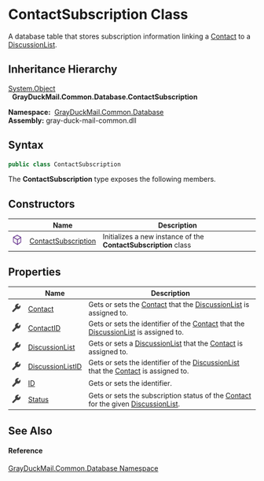 ContactSubscription Class
=========================
A database table that stores subscription information linking a [Contact][1] to a [DiscussionList][2].


Inheritance Hierarchy
---------------------
[System.Object][3]  
  **GrayDuckMail.Common.Database.ContactSubscription**  

  **Namespace:**  [GrayDuckMail.Common.Database][4]  
  **Assembly:** gray-duck-mail-common.dll

Syntax
------

```csharp
public class ContactSubscription
```

The **ContactSubscription** type exposes the following members.


Constructors
------------

|                  | Name                     | Description                                                     |
| ---------------- | ------------------------ | --------------------------------------------------------------- |
| ![Public method] | [ContactSubscription][5] | Initializes a new instance of the **ContactSubscription** class |


Properties
----------

|                    | Name                  | Description                                                                                  |
| ------------------ | --------------------- | -------------------------------------------------------------------------------------------- |
| ![Public property] | [Contact][1]          | Gets or sets the [Contact][1] that the [DiscussionList][2] is assigned to.                   |
| ![Public property] | [ContactID][6]        | Gets or sets the identifier of the [Contact][1] that the [DiscussionList][2] is assigned to. |
| ![Public property] | [DiscussionList][2]   | Gets or sets a [DiscussionList][2] that the [Contact][1] is assigned to.                     |
| ![Public property] | [DiscussionListID][7] | Gets or sets the identifier of the [DiscussionList][2] that the [Contact][1] is assigned to. |
| ![Public property] | [ID][8]               | Gets or sets the identifier.                                                                 |
| ![Public property] | [Status][9]           | Gets or sets the subscription status of the [Contact][1] for the given [DiscussionList][2].  |


See Also
--------

#### Reference
[GrayDuckMail.Common.Database Namespace][4]  

[1]: Contact.md
[2]: DiscussionList.md
[3]: https://docs.microsoft.com/dotnet/api/system.object
[4]: ../README.md
[5]: _ctor.md
[6]: ContactID.md
[7]: DiscussionListID.md
[8]: ID.md
[9]: Status.md
[Public method]: ../../icons/pubmethod.svg "Public method"
[Public property]: ../../icons/pubproperty.svg "Public property"